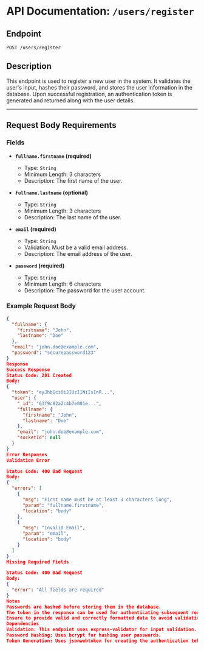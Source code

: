 # API Documentation: `/users/register`

## Endpoint
`POST /users/register`

## Description
This endpoint is used to register a new user in the system. It validates the user's input, hashes their password, and stores the user information in the database. Upon successful registration, an authentication token is generated and returned along with the user details.

---

## Request Body Requirements

### Fields
- **`fullname.firstname` (required)**
  - Type: `String`
  - Minimum Length: 3 characters
  - Description: The first name of the user.
  
- **`fullname.lastname` (optional)**
  - Type: `String`
  - Minimum Length: 3 characters
  - Description: The last name of the user.

- **`email` (required)**
  - Type: `String`
  - Validation: Must be a valid email address.
  - Description: The email address of the user.

- **`password` (required)**
  - Type: `String`
  - Minimum Length: 6 characters
  - Description: The password for the user account.

### Example Request Body
```json
{
  "fullname": {
    "firstname": "John",
    "lastname": "Doe"
  },
  "email": "john.doe@example.com",
  "password": "securepassword123"
}
Response
Success Response
Status Code: 201 Created
Body:
{
  "token": "eyJhbGciOiJIUzI1NiIsInR...",
  "user": {
    "_id": "63f9c82a2c4b7e001e...",
    "fullname": {
      "firstname": "John",
      "lastname": "Doe"
    },
    "email": "john.doe@example.com",
    "socketId": null
  }
}
Error Responses
Validation Error

Status Code: 400 Bad Request
Body:
{
  "errors": [
    {
      "msg": "First name must be at least 3 characters long",
      "param": "fullname.firstname",
      "location": "body"
    },
    {
      "msg": "Invalid Email",
      "param": "email",
      "location": "body"
    }
  ]
}
Missing Required Fields

Status Code: 400 Bad Request
Body:
{
  "error": "All fields are required"
}
Notes
Passwords are hashed before storing them in the database.
The token in the response can be used for authenticating subsequent requests.
Ensure to provide valid and correctly formatted data to avoid validation errors.
Dependencies
Validation: This endpoint uses express-validator for input validation.
Password Hashing: Uses bcrypt for hashing user passwords.
Token Generation: Uses jsonwebtoken for creating the authentication token.

